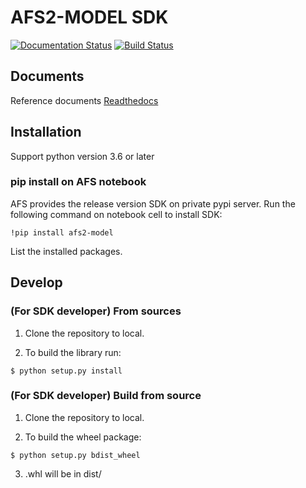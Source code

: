 # AFS2-MODEL SDK

[![Documentation Status](https://readthedocs.org/projects/afs-sdk/badge/?version=latest)](https://afs-sdk.readthedocs.io/en/latest/?badge=latest) [![Build Status](https://travis-ci.com/benchuang11046/afs2-model.svg?branch=master)](https://travis-ci.com/benchuang11046/afs2-model)


## Documents
Reference documents [Readthedocs](https://afs-sdk.readthedocs.io/en/latest/overview.html)


## Installation

Support python version 3.6 or later


### pip install on AFS notebook


AFS provides the release version SDK on private pypi server. Run the following command on notebook cell to install SDK:
 
```
!pip install afs2-model
```

List the installed packages.


## Develop


### (For SDK developer) From sources

1. Clone the repository to local.

2. To build the library run:
```
$ python setup.py install
```

### (For SDK developer) Build from source

1. Clone the repository to local.

2. To build the wheel package:
```
$ python setup.py bdist_wheel
```

3. .whl will be in dist/ 
